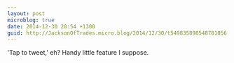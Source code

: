 ```yaml
---
layout: post
microblog: true
date: 2014-12-30 20:54 +1300
guid: http://JacksonOfTrades.micro.blog/2014/12/30/t549835898548781056.html
---
```

'Tap to tweet,' eh? Handy little feature I suppose.
